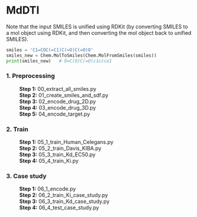 # MdDTI

Note that the input SMILES is unified using RDKit (by converting SMILES to a mol object using RDKit, and then converting the mol object back to unified SMILES).

```python
smiles = 'C1=COC(=C1)C(=O)C(=O)O'
smiles_new = Chem.MolToSmiles(Chem.MolFromSmiles(smiles))
print(smiles_new)   # O=C(O)C(=O)c1ccco1
```

### 1. Preprocessing
$\qquad$ **Step 1:** 00_extract_all_smiles.py  
$\qquad$ **Step 2:** 01_create_smiles_and_sdf.py  
$\qquad$ **Step 3:** 02_encode_drug_2D.py  
$\qquad$ **Step 4:** 03_encode_drug_3D.py  
$\qquad$ **Step 5:** 04_encode_target.py  

### 2. Train
$\qquad$ **Step 1:** 05_1_train_Human_Celegans.py  
$\qquad$ **Step 2:** 05_2_train_Davis_KIBA.py  
$\qquad$ **Step 3:** 05_3_train_Kd_EC50.py  
$\qquad$ **Step 4:** 05_4_train_Ki.py 

### 3. Case study
$\qquad$ **Step 1:** 06_1_encode.py  
$\qquad$ **Step 2:** 06_2_train_Ki_case_study.py  
$\qquad$ **Step 3:** 06_3_train_Kd_case_study.py  
$\qquad$ **Step 4:** 06_4_test_case_study.py
